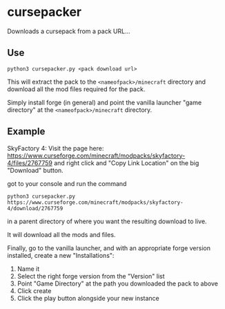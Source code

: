 # cursepacker

Downloads a cursepack from a pack URL...

## Use

```
python3 cursepacker.py <pack download url>
```

This will extract the pack to the `<nameofpack>/minecraft` directory and download all the mod files required for the pack.

Simply install forge (in general) and point the vanilla launcher "game directory" at the `<nameofpack>/minecraft` directory.

## Example

SkyFactory 4: Visit the page here: https://www.curseforge.com/minecraft/modpacks/skyfactory-4/files/2767759 and right click and "Copy Link Location" on the big "Download" button.

got to your console and run the command 
```
python3 cursepacker.py https://www.curseforge.com/minecraft/modpacks/skyfactory-4/download/2767759
```
in a parent directory of where you want the resulting download to live.

It will download all the mods and files.

Finally, go to the vanilla launcher, and with an appropriate forge version installed, create a new "Installations":
  1. Name it
  2. Select the right forge version from the "Version" list
  3. Point "Game Directory" at the path you downloaded the pack to above
  4. Click create
  5. Click the play button alongside your new instance
  



